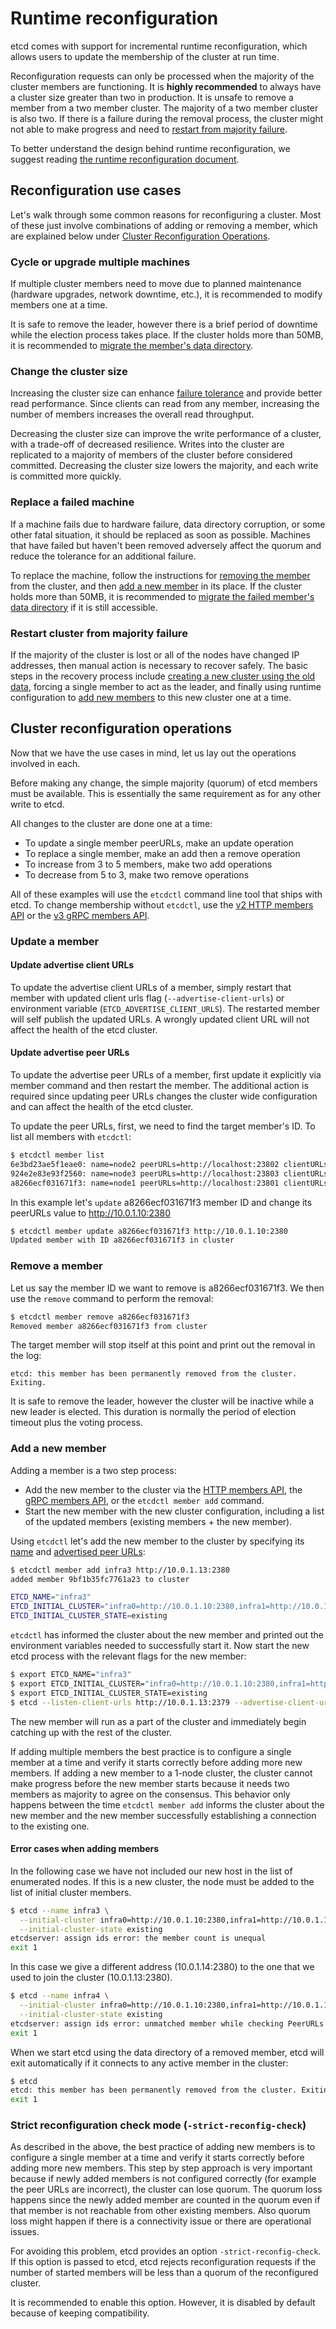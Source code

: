 # Runtime reconfiguration

etcd comes with support for incremental runtime reconfiguration, which allows users to update the membership of the cluster at run time.

Reconfiguration requests can only be processed when the majority of the cluster members are functioning. It is **highly recommended** to always have a cluster size greater than two in production. It is unsafe to remove a member from a two member cluster. The majority of a two member cluster is also two. If there is a failure during the removal process, the cluster might not able to make progress and need to [restart from majority failure][majority failure].

To better understand the design behind runtime reconfiguration, we suggest reading [the runtime reconfiguration document][runtime-reconf].

## Reconfiguration use cases

Let's walk through some common reasons for reconfiguring a cluster. Most of these just involve combinations of adding or removing a member, which are explained below under [Cluster Reconfiguration Operations][cluster-reconf].

### Cycle or upgrade multiple machines

If multiple cluster members need to move due to planned maintenance (hardware upgrades, network downtime, etc.), it is recommended to modify members one at a time.

It is safe to remove the leader, however there is a brief period of downtime while the election process takes place. If the cluster holds more than 50MB, it is recommended to [migrate the member's data directory][member migration].

### Change the cluster size

Increasing the cluster size can enhance [failure tolerance][fault tolerance table] and provide better read performance. Since clients can read from any member, increasing the number of members increases the overall read throughput.

Decreasing the cluster size can improve the write performance of a cluster, with a trade-off of decreased resilience. Writes into the cluster are replicated to a majority of members of the cluster before considered committed. Decreasing the cluster size lowers the majority, and each write is committed more quickly.

### Replace a failed machine

If a machine fails due to hardware failure, data directory corruption, or some other fatal situation, it should be replaced as soon as possible. Machines that have failed but haven't been removed adversely affect the quorum and reduce the tolerance for an additional failure.

To replace the machine, follow the instructions for [removing the member][remove member] from the cluster, and then [add a new member][add member] in its place. If the cluster holds more than 50MB, it is recommended to [migrate the failed member's data directory][member migration] if it is still accessible.

### Restart cluster from majority failure

If the majority of the cluster is lost or all of the nodes have changed IP addresses, then manual action is necessary to recover safely.
The basic steps in the recovery process include [creating a new cluster using the old data][disaster recovery], forcing a single member to act as the leader, and finally using runtime configuration to [add new members][add member] to this new cluster one at a time.

## Cluster reconfiguration operations

Now that we have the use cases in mind, let us lay out the operations involved in each.

Before making any change, the simple majority (quorum) of etcd members must be available.
This is essentially the same requirement as for any other write to etcd.

All changes to the cluster are done one at a time:

* To update a single member peerURLs, make an update operation
* To replace a single member, make an add then a remove operation
* To increase from 3 to 5 members, make two add operations
* To decrease from 5 to 3, make two remove operations

All of these examples will use the `etcdctl` command line tool that ships with etcd.
To change membership without `etcdctl`, use the [v2 HTTP members API][member-api] or the [v3 gRPC members API][member-api-grpc].

### Update a member

#### Update advertise client URLs

To update the advertise client URLs of a member, simply restart
that member with updated client urls flag (`--advertise-client-urls`) or environment variable
(`ETCD_ADVERTISE_CLIENT_URLS`). The restarted member will self publish the updated URLs.
A wrongly updated client URL will not affect the health of the etcd cluster.

#### Update advertise peer URLs

To update the advertise peer URLs of a member, first update 
it explicitly via member command and then restart the member. The additional action is required
since updating peer URLs changes the cluster wide configuration and can affect the health of the etcd cluster. 

To update the peer URLs, first, we need to find the target member's ID. To list all members with `etcdctl`:

```sh
$ etcdctl member list
6e3bd23ae5f1eae0: name=node2 peerURLs=http://localhost:23802 clientURLs=http://127.0.0.1:23792
924e2e83e93f2560: name=node3 peerURLs=http://localhost:23803 clientURLs=http://127.0.0.1:23793
a8266ecf031671f3: name=node1 peerURLs=http://localhost:23801 clientURLs=http://127.0.0.1:23791
```

In this example let's `update` a8266ecf031671f3 member ID and change its peerURLs value to http://10.0.1.10:2380

```sh
$ etcdctl member update a8266ecf031671f3 http://10.0.1.10:2380
Updated member with ID a8266ecf031671f3 in cluster
```

### Remove a member

Let us say the member ID we want to remove is a8266ecf031671f3.
We then use the `remove` command to perform the removal:

```sh
$ etcdctl member remove a8266ecf031671f3
Removed member a8266ecf031671f3 from cluster
```

The target member will stop itself at this point and print out the removal in the log:

```
etcd: this member has been permanently removed from the cluster. Exiting.
```

It is safe to remove the leader, however the cluster will be inactive while a new leader is elected. This duration is normally the period of election timeout plus the voting process.

### Add a new member

Adding a member is a two step process:

 * Add the new member to the cluster via the [HTTP members API][member-api], the [gRPC members API][member-api-grpc], or the `etcdctl member add` command.
 * Start the new member with the new cluster configuration, including a list of the updated members (existing members + the new member).

Using `etcdctl` let's add the new member to the cluster by specifying its [name][conf-name] and [advertised peer URLs][conf-adv-peer]:

```sh
$ etcdctl member add infra3 http://10.0.1.13:2380
added member 9bf1b35fc7761a23 to cluster

ETCD_NAME="infra3"
ETCD_INITIAL_CLUSTER="infra0=http://10.0.1.10:2380,infra1=http://10.0.1.11:2380,infra2=http://10.0.1.12:2380,infra3=http://10.0.1.13:2380"
ETCD_INITIAL_CLUSTER_STATE=existing
```

`etcdctl` has informed the cluster about the new member and printed out the environment variables needed to successfully start it.
Now start the new etcd process with the relevant flags for the new member:

```sh
$ export ETCD_NAME="infra3"
$ export ETCD_INITIAL_CLUSTER="infra0=http://10.0.1.10:2380,infra1=http://10.0.1.11:2380,infra2=http://10.0.1.12:2380,infra3=http://10.0.1.13:2380"
$ export ETCD_INITIAL_CLUSTER_STATE=existing
$ etcd --listen-client-urls http://10.0.1.13:2379 --advertise-client-urls http://10.0.1.13:2379 --listen-peer-urls http://10.0.1.13:2380 --initial-advertise-peer-urls http://10.0.1.13:2380 --data-dir %data_dir%
```

The new member will run as a part of the cluster and immediately begin catching up with the rest of the cluster.

If adding multiple members the best practice is to configure a single member at a time and verify it starts correctly before adding more new members.
If adding a new member to a 1-node cluster, the cluster cannot make progress before the new member starts because it needs two members as majority to agree on the consensus. This behavior only happens between the time `etcdctl member add` informs the cluster about the new member and the new member successfully establishing a connection to the existing one.

#### Error cases when adding members

In the following case we have not included our new host in the list of enumerated nodes.
If this is a new cluster, the node must be added to the list of initial cluster members.

```sh
$ etcd --name infra3 \
  --initial-cluster infra0=http://10.0.1.10:2380,infra1=http://10.0.1.11:2380,infra2=http://10.0.1.12:2380 \
  --initial-cluster-state existing
etcdserver: assign ids error: the member count is unequal
exit 1
```

In this case we give a different address (10.0.1.14:2380) to the one that we used to join the cluster (10.0.1.13:2380).

```sh
$ etcd --name infra4 \
  --initial-cluster infra0=http://10.0.1.10:2380,infra1=http://10.0.1.11:2380,infra2=http://10.0.1.12:2380,infra4=http://10.0.1.14:2380 \
  --initial-cluster-state existing
etcdserver: assign ids error: unmatched member while checking PeerURLs
exit 1
```

When we start etcd using the data directory of a removed member, etcd will exit automatically if it connects to any active member in the cluster:

```sh
$ etcd
etcd: this member has been permanently removed from the cluster. Exiting.
exit 1
```

### Strict reconfiguration check mode (`-strict-reconfig-check`)

As described in the above, the best practice of adding new members is to configure a single member at a time and verify it starts correctly before adding more new members. This step by step approach is very important because if newly added members is not configured correctly (for example the peer URLs are incorrect), the cluster can lose quorum. The quorum loss happens since the newly added member are counted in the quorum even if that member is not reachable from other existing members. Also quorum loss might happen if there is a connectivity issue or there are operational issues.

For avoiding this problem, etcd provides an option `-strict-reconfig-check`. If this option is passed to etcd, etcd rejects reconfiguration requests if the number of started members will be less than a quorum of the reconfigured cluster.

It is recommended to enable this option. However, it is disabled by default because of keeping compatibility.

[add member]: #add-a-new-member
[cluster-reconf]: #cluster-reconfiguration-operations
[conf-adv-peer]: configuration.md#-initial-advertise-peer-urls
[conf-name]: configuration.md#-name
[disaster recovery]: recovery.md
[fault tolerance table]: ../v2/admin_guide.md#fault-tolerance-table
[majority failure]: #restart-cluster-from-majority-failure
[member-api]: ../v2/members_api.md
[member-api-grpc]: ../dev-guide/api_reference_v3.md#service-cluster-etcdserveretcdserverpbrpcproto
[member migration]: ../v2/admin_guide.md#member-migration
[remove member]: #remove-a-member
[runtime-reconf]: runtime-reconf-design.md
